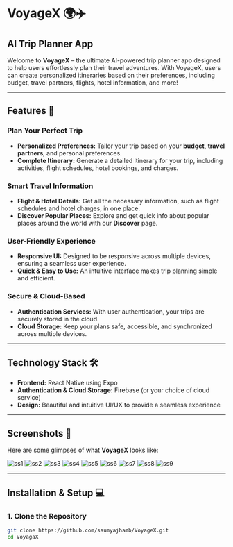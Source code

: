 # **VoyageX** 🌍✈️

## **AI Trip Planner App**

Welcome to **VoyageX** – the ultimate AI-powered trip planner app designed to help users effortlessly plan their travel adventures. With VoyageX, users can create personalized itineraries based on their preferences, including budget, travel partners, flights, hotel information, and more!

---

## **Features** 🚀

### **Plan Your Perfect Trip**
- **Personalized Preferences:** Tailor your trip based on your **budget**, **travel partners**, and personal preferences.
- **Complete Itinerary:** Generate a detailed itinerary for your trip, including activities, flight schedules, hotel bookings, and charges.

### **Smart Travel Information**
- **Flight & Hotel Details:** Get all the necessary information, such as flight schedules and hotel charges, in one place.
- **Discover Popular Places:** Explore and get quick info about popular places around the world with our **Discover** page.

### **User-Friendly Experience**
- **Responsive UI:** Designed to be responsive across multiple devices, ensuring a seamless user experience.
- **Quick & Easy to Use:** An intuitive interface makes trip planning simple and efficient.

### **Secure & Cloud-Based**
- **Authentication Services:** With user authentication, your trips are securely stored in the cloud.
- **Cloud Storage:** Keep your plans safe, accessible, and synchronized across multiple devices.

---

## **Technology Stack** 🛠️

- **Frontend:** React Native using Expo
- **Authentication & Cloud Storage:** Firebase (or your choice of cloud service)
- **Design:** Beautiful and intuitive UI/UX to provide a seamless experience

---

## **Screenshots** 📸

Here are some glimpses of what **VoyageX** looks like:

 ![ss1](https://github.com/user-attachments/assets/c36ddcb5-9d45-41c9-980b-dc22b26f8973)
![ss2](https://github.com/user-attachments/assets/85d9338d-a830-4016-892c-7d0d43a79364)
![ss3](https://github.com/user-attachments/assets/3098402b-cf86-4849-8017-48729ac9b889)
![ss4](https://github.com/user-attachments/assets/7754f8cc-4c25-405b-8316-c3fd37f77e12)
![ss5](https://github.com/user-attachments/assets/33dac4ba-f5f0-42b2-aa88-d6de341460cf)
![ss6](https://github.com/user-attachments/assets/2c2ee483-14d1-43c1-9961-cc77ad0f3c60)
![ss7](https://github.com/user-attachments/assets/c4f2f5fe-c05a-4648-9ade-2216e8cdf3d7)
![ss8](https://github.com/user-attachments/assets/15adc7b2-b27a-4130-81a2-0d2605726525)
![ss9](https://github.com/user-attachments/assets/0847347d-dadd-4d2c-a9a5-44cab20ae5b2)


---

## **Installation & Setup** 💻

### **1. Clone the Repository**

```bash
git clone https://github.com/saumyajhamb/VoyageX.git
cd VoyagaX
